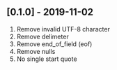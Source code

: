 ## [0.1.0] - 2019-11-02

1. Remove invalid UTF-8 character
2. Remove delimeter
3. Remove end_of_field (eof)
4. Remove nulls
5. No single start quote